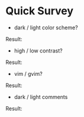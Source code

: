 Quick Survey
============

* dark / light color scheme?

Result:

* high / low contrast?

Result:

* vim / gvim?

Result:

* dark / light comments

Result:

